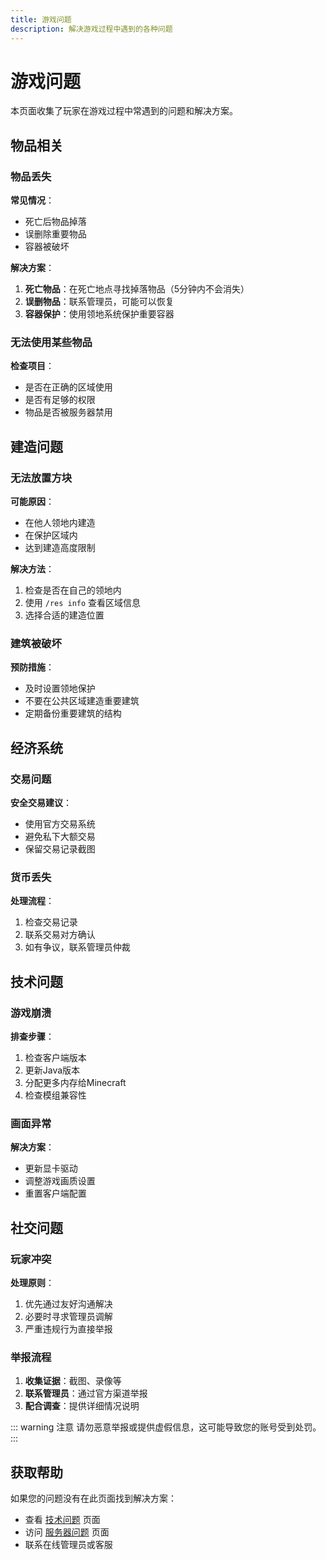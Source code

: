 ```yaml
---
title: 游戏问题
description: 解决游戏过程中遇到的各种问题
---
```


# 游戏问题

本页面收集了玩家在游戏过程中常遇到的问题和解决方案。

## 物品相关

### 物品丢失

**常见情况**：
- 死亡后物品掉落
- 误删除重要物品
- 容器被破坏

**解决方案**：
1. **死亡物品**：在死亡地点寻找掉落物品（5分钟内不会消失）
2. **误删物品**：联系管理员，可能可以恢复
3. **容器保护**：使用领地系统保护重要容器

### 无法使用某些物品

**检查项目**：
- 是否在正确的区域使用
- 是否有足够的权限
- 物品是否被服务器禁用

## 建造问题

### 无法放置方块

**可能原因**：
- 在他人领地内建造
- 在保护区域内
- 达到建造高度限制

**解决方法**：
1. 检查是否在自己的领地内
2. 使用 `/res info` 查看区域信息
3. 选择合适的建造位置

### 建筑被破坏

**预防措施**：
- 及时设置领地保护
- 不要在公共区域建造重要建筑
- 定期备份重要建筑的结构

## 经济系统

### 交易问题

**安全交易建议**：
- 使用官方交易系统
- 避免私下大额交易
- 保留交易记录截图

### 货币丢失

**处理流程**：
1. 检查交易记录
2. 联系交易对方确认
3. 如有争议，联系管理员仲裁

## 技术问题

### 游戏崩溃

**排查步骤**：
1. 检查客户端版本
2. 更新Java版本
3. 分配更多内存给Minecraft
4. 检查模组兼容性

### 画面异常

**解决方案**：
- 更新显卡驱动
- 调整游戏画质设置
- 重置客户端配置

## 社交问题

### 玩家冲突

**处理原则**：
1. 优先通过友好沟通解决
2. 必要时寻求管理员调解
3. 严重违规行为直接举报

### 举报流程

1. **收集证据**：截图、录像等
2. **联系管理员**：通过官方渠道举报
3. **配合调查**：提供详细情况说明

::: warning 注意
请勿恶意举报或提供虚假信息，这可能导致您的账号受到处罚。
:::

## 获取帮助

如果您的问题没有在此页面找到解决方案：

- 查看 [技术问题](./technical-issues.md) 页面
- 访问 [服务器问题](./server-issues.md) 页面
- 联系在线管理员或客服

<Contributors />